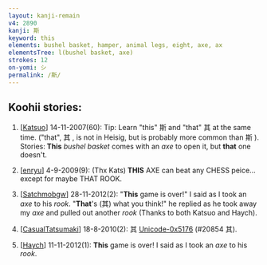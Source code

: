 ```yaml
---
layout: kanji-remain
v4: 2890
kanji: 斯
keyword: this
elements: bushel basket, hamper, animal legs, eight, axe, ax
elementsTree: l(bushel basket, axe)
strokes: 12
on-yomi: シ
permalink: /斯/
---
```


## Koohii stories: 

1) [<a href="http://kanji.koohii.com/profile/Katsuo">Katsuo</a>] 14-11-2007(60): Tip: Learn &quot;this&quot; 斯 and &quot;that&quot; 其 at the same time. (&quot;that&quot;, 其 , is not in Heisig, but is probably more common than 斯 ). Stories:<strong> This</strong> <em>bushel basket</em> comes with an <em>axe</em> to open it, but <strong>that</strong> one doesn&#039;t.

2) [<a href="http://kanji.koohii.com/profile/enryu">enryu</a>] 4-9-2009(9): (Thx Kats)<strong> THIS</strong> AXE can beat any CHESS peice... except for maybe THAT ROOK.

3) [<a href="http://kanji.koohii.com/profile/Satchmobgw">Satchmobgw</a>] 28-11-2012(2): &quot;<strong>This</strong> game is over!&quot; I said as I took an <em>axe</em> to his <em>rook</em>. &quot;<strong>That</strong>&#039;s (其) what you think!&quot; he replied as he took away my <em>axe</em> and pulled out another <em>rook</em> (Thanks to both Katsuo and Haych).

4) [<a href="http://kanji.koohii.com/profile/CasualTatsumaki">CasualTatsumaki</a>] 18-8-2010(2): 其 <a href="http://kanji.koohii.com/study/kanji/20854">Unicode-0x5176</a> (#20854 其).

5) [<a href="http://kanji.koohii.com/profile/Haych">Haych</a>] 11-11-2012(1): <strong>This</strong> game is over! I said as I took an <em>axe</em> to his <em>rook</em>.

